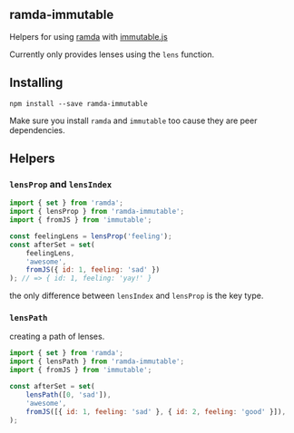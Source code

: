 ## ramda-immutable

Helpers for using [ramda](ramdajs.com) with [immutable.js](https://facebook.github.io/immutable-js/)

Currently only provides lenses using the `lens` function.

## Installing

```
npm install --save ramda-immutable
```

Make sure you install `ramda` and `immutable` too cause they are peer dependencies.

## Helpers

### `lensProp` and `lensIndex`

```js
import { set } from 'ramda';
import { lensProp } from 'ramda-immutable';
import { fromJS } from 'immutable';

const feelingLens = lensProp('feeling');
const afterSet = set(
	feelingLens,
	'awesome',
	fromJS({ id: 1, feeling: 'sad' })
); // => { id: 1, feeling: 'yay!' }
```

the only difference between `lensIndex` and `lensProp` is the key type.

### `lensPath`

creating a path of lenses.

```js
import { set } from 'ramda';
import { lensPath } from 'ramda-immutable';
import { fromJS } from 'immutable';

const afterSet = set(
	lensPath([0, 'sad']),
	'awesome',
	fromJS([{ id: 1, feeling: 'sad' }, { id: 2, feeling: 'good' }]),
);
```
